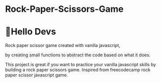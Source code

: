 # Rock-Paper-Scissors-Game
# 🚀Hello Devs
Rock paper scissor game created with vanilla javascript, 


by creating small functions to abstract the code based on what it does.


This project is great if you want to practice your vanilla javascript skills by building a rock paper scissors game.
Inspired from freecodecamp rock paper scissor javascript game.
